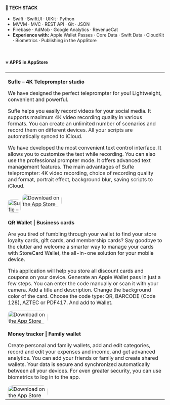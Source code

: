 #### 💎 TECH STACK

- Swift · SwiftUI · UIKit · Python
- MVVM · MVC · REST API · Git · JSON
- Firebase · AdMob · Google Analytics · RevenueCat
- <b>Experience with:</b> Apple Wallet Passes · Core Data · Swift Data · CloudKit · Biometrics · Publishing in the AppStore

<br>

#### ⭐️ APPS in AppStore

<table>
  <tr>
    <td>
      <p><b>Sufle – 4K Teleprompter studio</b></p>
      <p>We have designed the perfect teleprompter for you! Lightweight, convenient and powerful.</p>
      <p>
        Sufle helps you easily record videos for your social media.
        It supports maximum 4K video recording quality in various formats.
        You can create an unlimited number of scenarios and record them on different devices. All your scripts are automatically synced to iCloud.
      </p>
      <p>
        We have developed the most convenient text control interface. It allows you to customize the text while recording.
        You can also use the professional prompter mode. It offers advanced text management features.
        The main advantages of Sufle teleprompter: 4K video recording, choice of recording quality and format, portrait effect, background blur, saving scripts to iCloud.
      </p>
      <a href="https://apps.apple.com/us/app/sufle-4k-teleprompter-studio/id1661179941?itscg=30200&amp;itsct=apps_box_appicon" style="width: 41px; height: 41px; border-radius: 22%; overflow: hidden; display: inline-block; vertical-align: middle;"><img src="https://is1-ssl.mzstatic.com/image/thumb/Purple211/v4/c8/02/fb/c802fbd9-8268-e319-226d-fa97838476a2/AppIcon-0-1x_U007emarketing-0-10-0-85-220-0.png/540x540bb.jpg" alt="Sufle – 4K Teleprompter studio" style="width: 41px; height: 41px; border-radius: 22%; overflow: hidden; display: inline-block; vertical-align: middle;"></a> <a href="https://apps.apple.com/us/app/teleprompter-sufle/id1661179941?itsct=apps_box_badge&amp;itscg=30200" style="display: inline-block; overflow: hidden; border-radius: 13px; width: 125px; height: 41px;"><img src="https://tools.applemediaservices.com/api/badges/download-on-the-app-store/black/en-us?size=250x83&amp;releaseDate=1674950400" alt="Download on the App Store" style="border-radius: 13px; width: 125px; height: 41px;"></a>
    </td>
  </tr>
  
  <tr>
    <td>
      <p><b>QR Wallet | Business cards</b></p>
        <p>Are you tired of fumbling through your wallet to find your store loyalty cards, gift cards, and membership cards? Say goodbye to the clutter and welcome a smarter way to manage your cards with StoreCard Wallet, the all-in-one solution for your mobile device.</p>
        <p>This application will help you store all discount cards and coupons on your device.
        Generate an Apple Wallet pass in just a few steps.
        You can enter the code manually or scan it with your camera.
        Add a title and description.
        Change the background color of the card.
        Choose the code type: QR, BARCODE (Code 128), AZTEC or PDF417.
        And add to Wallet.</p>
        <a href="https://apps.apple.com/us/app/discount-cards-generator/id6449375140?itsct=apps_box_badge&amp;itscg=30200" style="display: inline-block; overflow: hidden; border-radius: 13px; width: 125px; height: 41px;"><img src="https://tools.applemediaservices.com/api/badges/download-on-the-app-store/black/en-us?size=250x83&amp;releaseDate=1687996800" alt="Download on the App Store" style="border-radius: 13px; width: 125px; height: 41px;"></a>
    </td>
  </tr>

  <tr>
    <td>
      <p><b>Money tracker | Family wallet</b></p>
        <p>Create personal and family wallets, add and edit categories, record and edit your expenses and income, and get advanced analytics. You can add your friends or family and create shared             wallets. Your data is secure and synchronized automatically between all your devices.
          For even greater security, you can use biometrics to log in to the app.</p>
      <a href="https://apps.apple.com/us/app/money-tracker-family-wallet/id6462794534?itsct=apps_box_badge&amp;itscg=30200" style="display: inline-block; overflow: hidden; border-radius: 13px; width: 125px; height: 41px;"><img src="https://tools.applemediaservices.com/api/badges/download-on-the-app-store/black/en-us?size=250x83&amp;releaseDate=1710979200" alt="Download on the App Store" style="border-radius: 13px; width: 125px; height: 41px;"></a>
    </td>
  </tr>
</table>
